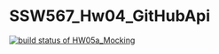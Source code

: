 # SSW567_Hw04_GitHubApi
[![build status of HW05a_Mocking](https://travis-ci.org/kristentan1/SSW567_Hw04_GitHubApi.svg?branch=HW05a_Mocking)](https://travis-ci.org/kristentan1/SSW567_Hw04_GitHubApi/tree/HW05a_Mocking)
